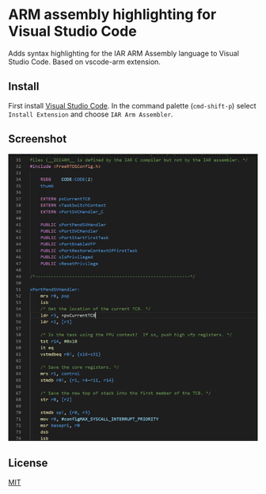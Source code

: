 # ARM assembly highlighting for Visual Studio Code

Adds syntax highlighting for the IAR ARM Assembly language to Visual Studio Code. Based on vscode-arm extension.

## Install

First install [Visual Studio Code](https://code.visualstudio.com). In the command palette (`cmd-shift-p`) select `Install Extension` and choose `IAR Arm Assembler`.  

## Screenshot
![Example of Highlighting](https://raw.githubusercontent.com/pfox89/vscode-iar-asm-arm/master/images/example.png)

## License
[MIT](https://raw.githubusercontent.com/pfox89/vscode-iar-asm-arm/master/LICENSE.txt)
